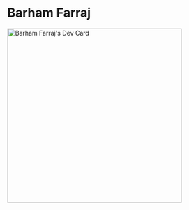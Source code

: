 # Barham Farraj


<a href="https://app.daily.dev/BarhamFarraj"><img src="https://api.daily.dev/devcards/4dd0e3c4097744a5bb2ed15f310def69.png?r=xrm" width="400" alt="Barham Farraj's Dev Card"/></a>
